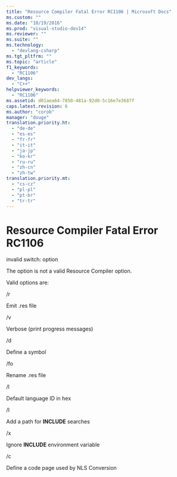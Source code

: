 ```yaml
---
title: "Resource Compiler Fatal Error RC1106 | Microsoft Docs"
ms.custom: ""
ms.date: "10/19/2016"
ms.prod: "visual-studio-dev14"
ms.reviewer: ""
ms.suite: ""
ms.technology: 
  - "devlang-csharp"
ms.tgt_pltfrm: ""
ms.topic: "article"
f1_keywords: 
  - "RC1106"
dev_langs: 
  - "C++"
helpviewer_keywords: 
  - "RC1106"
ms.assetid: d01aea64-7850-481a-92d0-5c16e7e3687f
caps.latest.revision: 6
ms.author: "corob"
manager: "douge"
translation.priority.ht: 
  - "de-de"
  - "es-es"
  - "fr-fr"
  - "it-it"
  - "ja-jp"
  - "ko-kr"
  - "ru-ru"
  - "zh-cn"
  - "zh-tw"
translation.priority.mt: 
  - "cs-cz"
  - "pl-pl"
  - "pt-br"
  - "tr-tr"
---
```

# Resource Compiler Fatal Error RC1106
invalid switch: option  
  
 The option is not a valid Resource Compiler option.  
  
 Valid options are:  
  
 /r  
  
 Emit .res file  
  
 /v  
  
 Verbose (print progress messages)  
  
 /d  
  
 Define a symbol  
  
 /fo  
  
 Rename .res file  
  
 /l  
  
 Default language ID in hex  
  
 /I  
  
 Add a path for **INCLUDE** searches  
  
 /x  
  
 Ignore **INCLUDE** environment variable  
  
 /c  
  
 Define a code page used by NLS Conversion